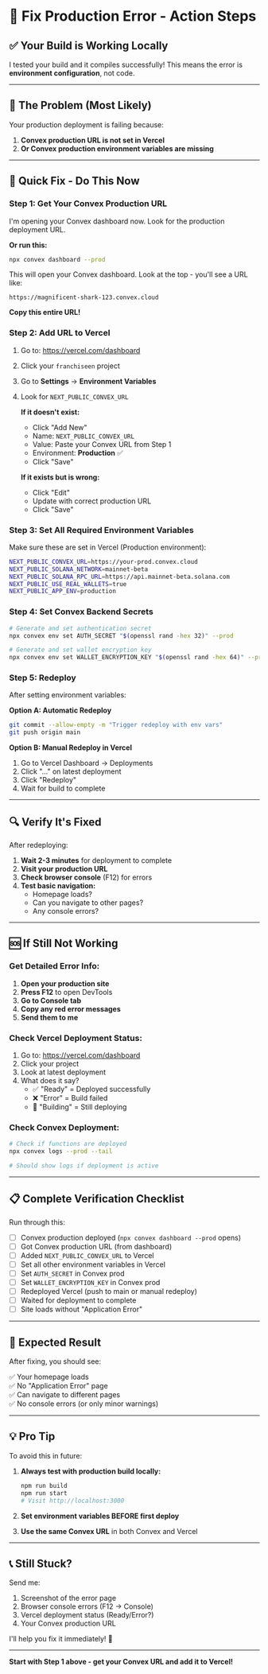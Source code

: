 # 🚨 Fix Production Error - Action Steps

## ✅ Your Build is Working Locally

I tested your build and it compiles successfully! This means the error is **environment configuration**, not code.

---

## 🎯 The Problem (Most Likely)

Your production deployment is failing because:

1. **Convex production URL is not set in Vercel**
2. **Or Convex production environment variables are missing**

---

## 🔧 Quick Fix - Do This Now

### Step 1: Get Your Convex Production URL

I'm opening your Convex dashboard now. Look for the production deployment URL.

**Or run this:**
```bash
npx convex dashboard --prod
```

This will open your Convex dashboard. Look at the top - you'll see a URL like:
```
https://magnificent-shark-123.convex.cloud
```

**Copy this entire URL!**

### Step 2: Add URL to Vercel

1. Go to: https://vercel.com/dashboard
2. Click your `franchiseen` project
3. Go to **Settings** → **Environment Variables**
4. Look for `NEXT_PUBLIC_CONVEX_URL`
   
   **If it doesn't exist:**
   - Click "Add New"
   - Name: `NEXT_PUBLIC_CONVEX_URL`
   - Value: Paste your Convex URL from Step 1
   - Environment: **Production** ✅
   - Click "Save"

   **If it exists but is wrong:**
   - Click "Edit"
   - Update with correct production URL
   - Click "Save"

### Step 3: Set All Required Environment Variables

Make sure these are set in Vercel (Production environment):

```bash
NEXT_PUBLIC_CONVEX_URL=https://your-prod.convex.cloud
NEXT_PUBLIC_SOLANA_NETWORK=mainnet-beta
NEXT_PUBLIC_SOLANA_RPC_URL=https://api.mainnet-beta.solana.com
NEXT_PUBLIC_USE_REAL_WALLETS=true
NEXT_PUBLIC_APP_ENV=production
```

### Step 4: Set Convex Backend Secrets

```bash
# Generate and set authentication secret
npx convex env set AUTH_SECRET "$(openssl rand -hex 32)" --prod

# Generate and set wallet encryption key
npx convex env set WALLET_ENCRYPTION_KEY "$(openssl rand -hex 64)" --prod
```

### Step 5: Redeploy

After setting environment variables:

**Option A: Automatic Redeploy**
```bash
git commit --allow-empty -m "Trigger redeploy with env vars"
git push origin main
```

**Option B: Manual Redeploy in Vercel**
1. Go to Vercel Dashboard → Deployments
2. Click "..." on latest deployment
3. Click "Redeploy"
4. Wait for build to complete

---

## 🔍 Verify It's Fixed

After redeploying:

1. **Wait 2-3 minutes** for deployment to complete
2. **Visit your production URL**
3. **Check browser console** (F12) for errors
4. **Test basic navigation:**
   - Homepage loads?
   - Can you navigate to other pages?
   - Any console errors?

---

## 🆘 If Still Not Working

### Get Detailed Error Info:

1. **Open your production site**
2. **Press F12** to open DevTools
3. **Go to Console tab**
4. **Copy any red error messages**
5. **Send them to me**

### Check Vercel Deployment Status:

1. Go to: https://vercel.com/dashboard
2. Click your project
3. Look at latest deployment
4. What does it say?
   - ✅ "Ready" = Deployed successfully
   - ❌ "Error" = Build failed
   - 🔄 "Building" = Still deploying

### Check Convex Deployment:

```bash
# Check if functions are deployed
npx convex logs --prod --tail

# Should show logs if deployment is active
```

---

## 📋 Complete Verification Checklist

Run through this:

- [ ] Convex production deployed (`npx convex dashboard --prod` opens)
- [ ] Got Convex production URL (from dashboard)
- [ ] Added `NEXT_PUBLIC_CONVEX_URL` to Vercel
- [ ] Set all other environment variables in Vercel
- [ ] Set `AUTH_SECRET` in Convex prod
- [ ] Set `WALLET_ENCRYPTION_KEY` in Convex prod
- [ ] Redeployed Vercel (push to main or manual redeploy)
- [ ] Waited for deployment to complete
- [ ] Site loads without "Application Error"

---

## 🎯 Expected Result

After fixing, you should see:

✅ Your homepage loads  
✅ No "Application Error" page  
✅ Can navigate to different pages  
✅ No console errors (or only minor warnings)  

---

## 💡 Pro Tip

To avoid this in future:

1. **Always test with production build locally:**
   ```bash
   npm run build
   npm run start
   # Visit http://localhost:3000
   ```

2. **Set environment variables BEFORE first deploy**

3. **Use the same Convex URL** in both Convex and Vercel

---

## 📞 Still Stuck?

Send me:
1. Screenshot of the error page
2. Browser console errors (F12 → Console)
3. Vercel deployment status (Ready/Error?)
4. Your Convex production URL

I'll help you fix it immediately! 🚀

---

**Start with Step 1 above - get your Convex URL and add it to Vercel!**

